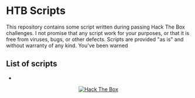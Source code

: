 # HTB Scripts
This repository contains some script written during passing Hack The Box challenges. I not promise that any script work for your purposes, or that it is free from viruses, bugs, or other defects. Scripts are provided "as is" and without warranty of any kind. You've been warned

## List of scripts
- 

<p align="center">
<a href="https://www.hackthebox.eu/home/users/profile/139588"><img src="https://www.hackthebox.eu/badge/image/139588" alt="Hack The Box"></a>
</p>